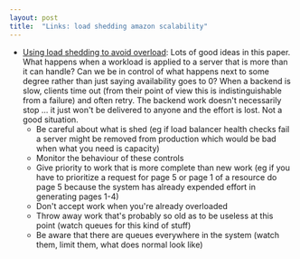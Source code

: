 ```yaml
---
layout: post
title:  "Links: load shedding amazon scalability"
---
```


* [Using load shedding to avoid overload](https://aws.amazon.com/builders-library/using-load-shedding-to-avoid-overload/): Lots of good ideas in this paper. What happens when a workload is applied to a server that is more than it can handle? Can we be in control of what happens next to some degree rather than just saying availability goes to 0? When a backend is slow, clients time out (from their point of view this is indistinguishable from a failure) and often retry. The backend work doesn't necessarily stop ... it just won't be delivered to anyone and the effort is lost. Not a good situation.
  * Be careful about what is shed (eg if load balancer health checks fail a server might be removed from production which would be bad when what you need is capacity)
  * Monitor the behaviour of these controls
  * Give priority to work that is more complete than new work (eg if you have to prioritize a request for page 5 or page 1 of a resource do page 5 because the system has already expended effort in generating pages 1-4)
  * Don't accept work when you're already overloaded
  * Throw away work that's probably so old as to be useless at this point (watch queues for this kind of stuff)
  * Be aware that there are queues everywhere in the system (watch them, limit them, what does normal look like)